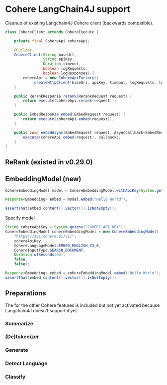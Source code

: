 # Cohere LangChain4J support

Cleanup of existing Langchain4J Cohere client (backwards compatible).

```java
class CohereClient extends CohereExecute {

    private final CohereApi cohereApi;

    @Builder
    CohereClient(String baseUrl,
                 String apiKey,
                 Duration timeout,
                 boolean logRequests,
                 boolean logResponses) {
        cohereApi = new CohereApiFactory()
            .createHttpClient(baseUrl, apiKey, timeout, logRequests, logResponses).build();
    }

    public RerankResponse rerank(RerankRequest request) {
        return execute(cohereApi.rerank(request));
    }

    public EmbedResponse embed(EmbedRequest request) {
        return execute(cohereApi.embed(request));
    }

    public void embedAsync(EmbedRequest request, AsyncCallback<EmbedResponse> callback) {
        execute(cohereApi.embed(request), callback);
    }
}
```

## ReRank (existed in v0.29.0)

## EmbeddingModel (new)

```java
CohereEmbeddingModel model = CohereEmbeddingModel.withApiKey(System.getenv("COHERE_API_KEY"));

Response<Embedding> embed = model.embed("Hello World");

assertThat(embed.content().vector()).isNotEmpty();
```

Specify model

```Java
String cohereApiKey = System.getenv("COHERE_API_KEY");
CohereEmbeddingModel cohereEmbeddingModel = new CohereEmbeddingModel(
    "https://api.cohere.ai/v1/",
    cohereApiKey,
    CohereLanguageModel.EMBED_ENGLISH_V3_0,
    CohereInputType.SEARCH_DOCUMENT,
    Duration.ofSeconds(60),
    false,
    false);

Response<Embedding> embed = cohereEmbeddingModel.embed("Hello World");
assertThat(embed.content().vector()).isNotEmpty();
```

## Preparations
The for the other Cohere features is included but not yet activated because Langchain4J doesn't support it yet.

### Summarize

### (De)tokenizer

### Generate

### Detect Language

### Classify

